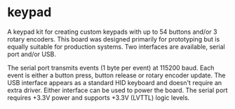 # keypad

A keypad kit for creating custom keypads with up to 54 buttons and/or 3 rotary encoders.  This board was designed primarily for prototyping but is equally suitable for production systems. Two interfaces are available, serial port and/or USB. 

The serial port transmits events (1 byte per event) at 115200 baud. Each event is either a button press, button release or rotary encoder update. The USB interface appears as a standard HID keyboard and doesn't require an extra driver. Either interface can be used to power the board. The serial port requires +3.3V power and supports +3.3V (LVTTL) logic levels.


